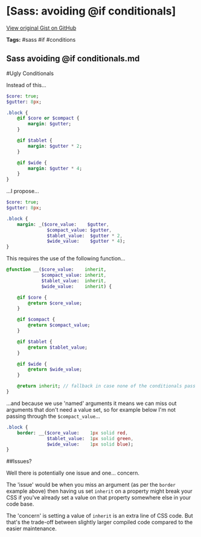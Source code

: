 # [Sass: avoiding @if conditionals] 

[View original Gist on GitHub](https://gist.github.com/Integralist/5361793)

**Tags:** #sass #if #conditions

## Sass avoiding @if conditionals.md

#Ugly Conditionals

Instead of this...

```sass
$core: true;
$gutter: 8px;

.block {
    @if $core or $compact {
        margin: $gutter;
    }

    @if $tablet {
        margin: $gutter * 2;
    }

    @if $wide {
        margin: $gutter * 4;
    }
}
```

...I propose...

```sass
$core: true;
$gutter: 8px;

.block {
    margin: _($core_value:    $gutter, 
               $compact_value: $gutter,
               $tablet_value:  $gutter * 2,
               $wide_value:    $gutter * 4);
}
```

This requires the use of the following function...

```sass
@function __($core_value:    inherit, 
             $compact_value: inherit, 
             $tablet_value:  inherit, 
             $wide_value:    inherit) {

    @if $core {
        @return $core_value;
    }

    @if $compact {
        @return $compact_value;
    }

    @if $tablet {
        @return $tablet_value;
    }

    @if $wide {
        @return $wide_value;
    }

    @return inherit; // fallback in case none of the conditionals pass
}
```

...and because we use 'named' arguments it means we can miss out arguments that don't need a value set, so for example below I'm not passing through the `$compact_value`...

```sass
.block {
    border: __($core_value:    1px solid red,
               $tablet_value:  1px solid green,
               $wide_value:    1px solid blue);
}
```

##Issues?

Well there is potentially one issue and one... concern.

The 'issue' would be when you miss an argument (as per the `border` example above) then having us set `inherit` on a property might break your CSS if you've already set a value on that property somewhere else in your code base.

The 'concern' is setting a value of `inherit` is an extra line of CSS code. But that's the trade-off between slightly larger compiled code compared to the easier maintenance.

